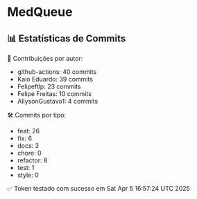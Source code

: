 # MedQueue
<!-- COMMIT_STATS_START -->
## 📊 Estatísticas de Commits

👤 Contribuições por autor:
- github-actions: 40 commits
- Kaio Eduardo: 39 commits
- Felipeftlp: 23 commits
- Felipe Freitas: 10 commits
- AllysonGustavo1: 4 commits

🛠️ Commits por tipo:
- feat: 26
- fix: 6
- docs: 3
- chore: 0
- refactor: 8
- test: 1
- style: 0
<!-- COMMIT_STATS_END -->
✅ Token testado com sucesso em Sat Apr  5 16:57:24 UTC 2025

